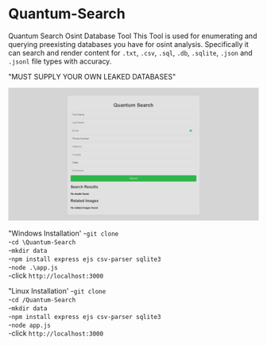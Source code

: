 # Quantum-Search
Quantum Search Osint Database Tool 
This Tool is used for enumerating and querying preexisting databases you have for osint analysis. Specifically it can search and render content for `.txt`, `.csv`, `.sql`, `.db`, `.sqlite`, `.json` and `.jsonl` file types with accuracy.

"MUST SUPPLY YOUR OWN LEAKED DATABASES"

![Sreenshot of tool](https://github.com/Quantum-Solace/Quantum-Search/blob/main/Screenshot.png)

"Windows Installation'
-`git clone `  
-`cd \Quantum-Search`  
-`mkdir data`  
-`npm install express ejs csv-parser sqlite3`  
-`node .\app.js`  
-click `http://localhost:3000`  

"Linux Installation'
-`git clone `  
-`cd /Quantum-Search`  
-`mkdir data`  
-`npm install express ejs csv-parser sqlite3`  
-`node app.js`  
-click `http://localhost:3000`
